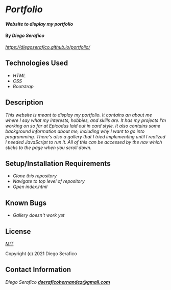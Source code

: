 # _Portfolio_

#### _Website to display my portfolio_

#### By _**Diego Serafico**_

_https://diegoserafico.github.io/portfolio/_

## Technologies Used

* _HTML_
* _CSS_
* _Bootstrap_

## Description

_This website is meant to display my portfolio. It contains an about me where I say what my interests, hobbies, and skills are. It has my projects I'm working on so far at Epicodus laid out in card style. It also contains some background information about me, including why I want to go into programming. There's also a gallery that I tried implementing until I realized I needed JavaScript to run it. All of this can be accessed by the nav which sticks to the page when you scroll down._

## Setup/Installation Requirements

* _Clone this repository_
* _Navigate to top level of repository_
* _Open index.html_

## Known Bugs

* _Gallery doesn't work yet_

## License

_[MIT](https://opensource.org/licenses/MIT)_

Copyright (c) 2021 Diego Serafico

## Contact Information

_Diego Serafico **dseraficohernandez@gmail.com**_